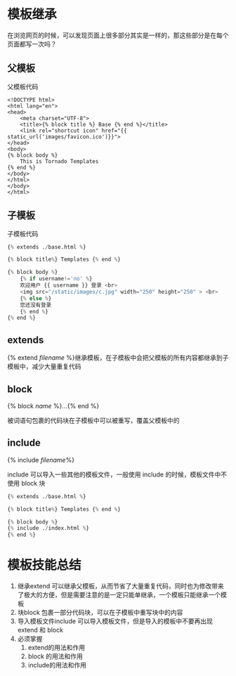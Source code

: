 # 模板继承

在浏览网页的时候，可以发现页面上很多部分其实是一样的，那这些部分是在每个页面都写一次吗？

## 父模板
父模板代码
```
<!DOCTYPE html>
<html lang="en">
<head>
    <meta charset="UTF-8">
    <title>{% block title %} Base {% end %}</title>
    <link rel="shortcut icon" href="{{ static_url('images/favicon.ico')}}">
</head>
<body>
{% block body %}
    This is Tornado Templates
{% end %}
</body>
</html>
</body> 
</html>
```
## 子模板
子模板代码
```python
{% extends ./base.html %}

{% block title%} Templates {% end %}

{% block body %}
	{% if username!='no' %}         
	欢迎用户 {{ username }} 登录 <br>  
    <img src="/static/images/c.jpg" width="250" height="250" > <br>     
    {% else %}         
    您还没有登录    
	{% end %}  
{% end %}
```

## extends
{% extend *filename* %}继承模板，在子模板中会把父模板的所有内容都继承到子模板中，减少大量重复代码

## block
{% block *name* %}...{% end %}

被词语句包裹的代码块在子模板中可以被重写，覆盖父模板中的

## include

{% include *filename*%}

include 可以导入一些其他的模板文件，一般使用 include 的时候，模板文件中不使用 block 块 
```python
{% extends ./base.html %}

{% block title%} Templates {% end %}

{% block body %}
{% include ./index.html %}
{% end %}
```

# 模板技能总结
1. 继承extend 可以继承父模板，从而节省了大量重复代码，同时也为修改带来了极大的方便，但是需要注意的是一定只能单继承，一个模板只能继承一个模板
2. 块block 包裹一部分代码块，可以在子模板中重写块中的内容
3. 导入模板文件include 可以导入模板文件，但是导入的模板中不要再出现 extend 和 block
4. 必须掌握
	1. extend的用法和作用
	2. block 的用法和作用
	3. include的用法和作用
